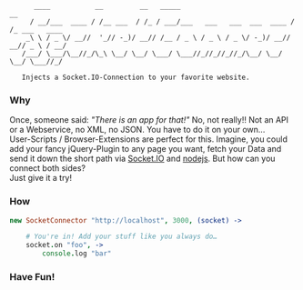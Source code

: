 	
	      ____           __         __   _____                            __            
	     / __/___  ____ / /__ ___  / /_ / ___/___   ___   ___  ___  ____ / /_ ___   ____
	    _\ \ / _ \/ __//  '_// -_)/ __// /__ / _ \ / _ \ / _ \/ -_)/ __// __// _ \ / __/
	   /___/ \___/\__//_/\_\ \__/ \__/ \___/ \___//_//_//_//_/\__/ \__/ \__/ \___//_/   
	
	   Injects a Socket.IO-Connection to your favorite website.

### Why

Once, someone said: _"There is an app for that!"_ No, not really!! Not an API or a Webservice, no XML, no JSON. You have to do it on your own…  
User-Scripts / Browser-Extensions are perfect for this. Imagine, you could add your fancy jQuery-Plugin to any page you want, fetch your Data and send it down the short path via [Socket.IO](http://socket.io/) and [nodejs](http://nodejs.org). But how can you connect both sides?  
Just give it a try!


### How

```coffeescript
new SocketConnector "http://localhost", 3000, (socket) ->

	# You're in! Add your stuff like you always do…
	socket.on "foo", ->
		console.log "bar"
```

### Have Fun!